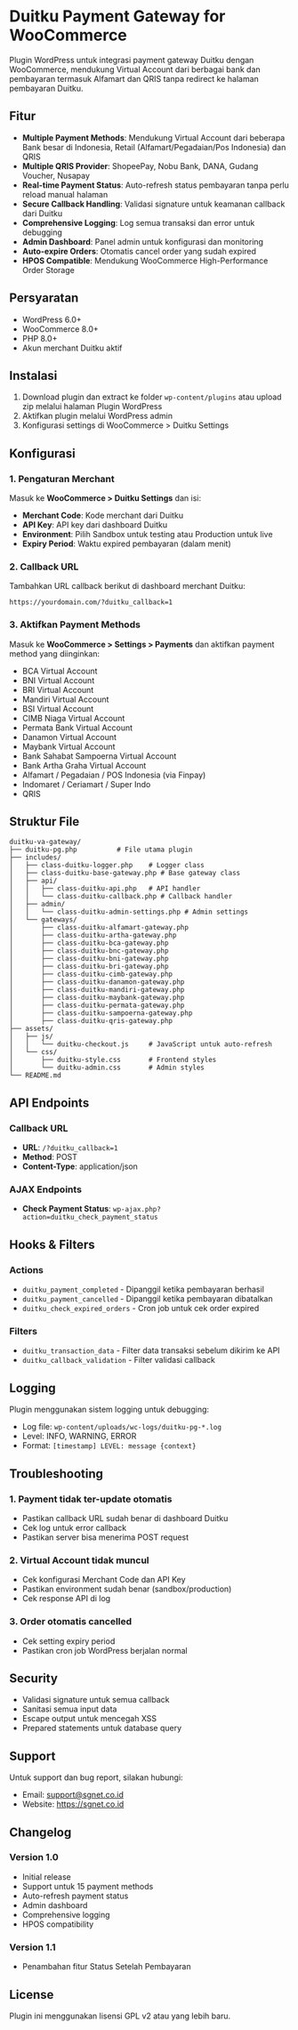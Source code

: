 # Duitku Payment Gateway for WooCommerce

Plugin WordPress untuk integrasi payment gateway Duitku dengan WooCommerce, mendukung Virtual Account dari berbagai bank dan pembayaran termasuk Alfamart dan QRIS tanpa redirect ke halaman pembayaran Duitku.

## Fitur

- **Multiple Payment Methods**: Mendukung Virtual Account dari beberapa Bank besar di Indonesia, Retail (Alfamart/Pegadaian/Pos Indonesia) dan QRIS
- **Multiple QRIS Provider**: ShopeePay, Nobu Bank, DANA, Gudang Voucher, Nusapay
- **Real-time Payment Status**: Auto-refresh status pembayaran tanpa perlu reload manual halaman
- **Secure Callback Handling**: Validasi signature untuk keamanan callback dari Duitku
- **Comprehensive Logging**: Log semua transaksi dan error untuk debugging
- **Admin Dashboard**: Panel admin untuk konfigurasi dan monitoring
- **Auto-expire Orders**: Otomatis cancel order yang sudah expired
- **HPOS Compatible**: Mendukung WooCommerce High-Performance Order Storage

## Persyaratan

- WordPress 6.0+
- WooCommerce 8.0+
- PHP 8.0+
- Akun merchant Duitku aktif

## Instalasi

1. Download plugin dan extract ke folder `wp-content/plugins` atau upload zip melalui halaman Plugin WordPress
2. Aktifkan plugin melalui WordPress admin
3. Konfigurasi settings di WooCommerce > Duitku Settings

## Konfigurasi

### 1. Pengaturan Merchant

Masuk ke **WooCommerce > Duitku Settings** dan isi:

- **Merchant Code**: Kode merchant dari Duitku
- **API Key**: API key dari dashboard Duitku
- **Environment**: Pilih Sandbox untuk testing atau Production untuk live
- **Expiry Period**: Waktu expired pembayaran (dalam menit)

### 2. Callback URL

Tambahkan URL callback berikut di dashboard merchant Duitku:
```
https://yourdomain.com/?duitku_callback=1
```

### 3. Aktifkan Payment Methods

Masuk ke **WooCommerce > Settings > Payments** dan aktifkan payment method yang diinginkan:

- BCA Virtual Account
- BNI Virtual Account
- BRI Virtual Account  
- Mandiri Virtual Account
- BSI Virtual Account
- CIMB Niaga Virtual Account
- Permata Bank Virtual Account
- Danamon Virtual Account
- Maybank Virtual Account
- Bank Sahabat Sampoerna Virtual Account
- Bank Artha Graha Virtual Account
- Alfamart / Pegadaian / POS Indonesia (via Finpay)
- Indomaret / Ceriamart / Super Indo
- QRIS

## Struktur File

```
duitku-va-gateway/
├── duitku-pg.php          # File utama plugin
├── includes/
│   ├── class-duitku-logger.php    # Logger class
│   ├── class-duitku-base-gateway.php # Base gateway class
│   ├── api/
│   │   ├── class-duitku-api.php   # API handler
│   │   └── class-duitku-callback.php # Callback handler
│   ├── admin/
│   │   └── class-duitku-admin-settings.php # Admin settings
│   └── gateways/
│       ├── class-duitku-alfamart-gateway.php
│       ├── class-duitku-artha-gateway.php
│       ├── class-duitku-bca-gateway.php
│       ├── class-duitku-bnc-gateway.php
│       ├── class-duitku-bni-gateway.php
│       ├── class-duitku-bri-gateway.php
│       ├── class-duitku-cimb-gateway.php
│       ├── class-duitku-danamon-gateway.php
│       ├── class-duitku-mandiri-gateway.php
│       ├── class-duitku-maybank-gateway.php
│       ├── class-duitku-permata-gateway.php
│       ├── class-duitku-sampoerna-gateway.php
│       ├── class-duitku-qris-gateway.php
├── assets/
│   ├── js/
│   │   └── duitku-checkout.js     # JavaScript untuk auto-refresh
│   └── css/
│       ├── duitku-style.css       # Frontend styles
│       └── duitku-admin.css       # Admin styles
└── README.md
```

## API Endpoints

### Callback URL
- **URL**: `/?duitku_callback=1`
- **Method**: POST
- **Content-Type**: application/json

### AJAX Endpoints
- **Check Payment Status**: `wp-ajax.php?action=duitku_check_payment_status`

## Hooks & Filters

### Actions
- `duitku_payment_completed` - Dipanggil ketika pembayaran berhasil
- `duitku_payment_cancelled` - Dipanggil ketika pembayaran dibatalkan
- `duitku_check_expired_orders` - Cron job untuk cek order expired

### Filters
- `duitku_transaction_data` - Filter data transaksi sebelum dikirim ke API
- `duitku_callback_validation` - Filter validasi callback

## Logging

Plugin menggunakan sistem logging untuk debugging:

- Log file: `wp-content/uploads/wc-logs/duitku-pg-*.log`
- Level: INFO, WARNING, ERROR
- Format: `[timestamp] LEVEL: message {context}`

## Troubleshooting

### 1. Payment tidak ter-update otomatis
- Pastikan callback URL sudah benar di dashboard Duitku
- Cek log untuk error callback
- Pastikan server bisa menerima POST request

### 2. Virtual Account tidak muncul
- Cek konfigurasi Merchant Code dan API Key
- Pastikan environment sudah benar (sandbox/production)
- Cek response API di log

### 3. Order otomatis cancelled
- Cek setting expiry period
- Pastikan cron job WordPress berjalan normal

## Security

- Validasi signature untuk semua callback
- Sanitasi semua input data
- Escape output untuk mencegah XSS
- Prepared statements untuk database query

## Support

Untuk support dan bug report, silakan hubungi:
- Email: support@sgnet.co.id
- Website: https://sgnet.co.id

## Changelog

### Version 1.0
- Initial release
- Support untuk 15 payment methods
- Auto-refresh payment status
- Admin dashboard
- Comprehensive logging
- HPOS compatibility

### Version 1.1
- Penambahan fitur Status Setelah Pembayaran

## License

Plugin ini menggunakan lisensi GPL v2 atau yang lebih baru.